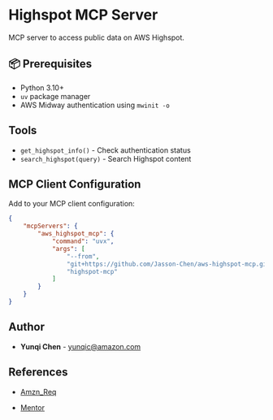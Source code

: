 # Highspot MCP Server

MCP server to access public data on AWS Highspot.

## 📦 Prerequisites

- Python 3.10+
- `uv` package manager
- AWS Midway authentication using `mwinit -o`


## Tools

- `get_highspot_info()` - Check authentication status
- `search_highspot(query)` - Search Highspot content

## MCP Client Configuration

Add to your MCP client configuration:

```json
{
    "mcpServers": {
        "aws_highspot_mcp": {
            "command": "uvx",
            "args": [
                "--from",
                "git+https://github.com/Jasson-Chen/aws-highspot-mcp.git@main",
                "highspot-mcp"
            ]
        }
    }
}
```

## Author

- **Yunqi Chen** - [yunqic@amazon.com](mailto:yunqic@amazon.com)


## References

- [Amzn_Req](https://w.amazon.com/bin/view/Users/mikohei/python/amzn_req/)

- [Mentor](https://w.amazon.com/bin/view/Mentor/)





